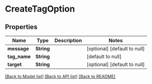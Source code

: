 # CreateTagOption
## Properties

| Name | Type | Description | Notes |
|------------ | ------------- | ------------- | -------------|
| **message** | **String** |  | [optional] [default to null] |
| **tag\_name** | **String** |  | [default to null] |
| **target** | **String** |  | [optional] [default to null] |

[[Back to Model list]](../README.md#documentation-for-models) [[Back to API list]](../README.md#documentation-for-api-endpoints) [[Back to README]](../README.md)

